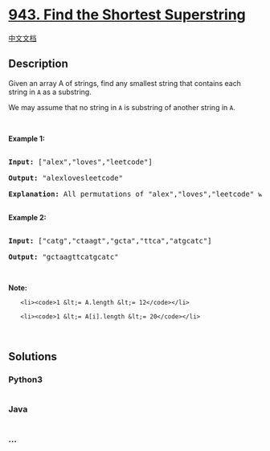 # [943. Find the Shortest Superstring](https://leetcode.com/problems/find-the-shortest-superstring)

[中文文档](/solution/0900-0999/0943.Find%20the%20Shortest%20Superstring/README.md)

## Description

<p>Given an array A of strings, find any&nbsp;smallest string that contains each string in <code>A</code> as a&nbsp;substring.</p>

<p>We may assume that no string in <code>A</code> is substring of another string in <code>A</code>.</p>

<div>&nbsp;</div>

<div>

<p><strong>Example 1:</strong></p>

<pre>

<strong>Input: </strong><span id="example-input-1-1">[&quot;alex&quot;,&quot;loves&quot;,&quot;leetcode&quot;]</span>

<strong>Output: </strong><span id="example-output-1">&quot;alexlovesleetcode&quot;</span>

<strong>Explanation: </strong>All permutations of &quot;alex&quot;,&quot;loves&quot;,&quot;leetcode&quot; would also be accepted.

</pre>

<div>

<p><strong>Example 2:</strong></p>

<pre>

<strong>Input: </strong><span id="example-input-2-1">[&quot;catg&quot;,&quot;ctaagt&quot;,&quot;gcta&quot;,&quot;ttca&quot;,&quot;atgcatc&quot;]</span>

<strong>Output: </strong><span id="example-output-2">&quot;gctaagttcatgcatc&quot;</span></pre>

<p>&nbsp;</p>

</div>

</div>

<p><strong>Note:</strong></p>

<ol>

    <li><code>1 &lt;= A.length &lt;= 12</code></li>

    <li><code>1 &lt;= A[i].length &lt;= 20</code></li>

</ol>

<div>

<div>&nbsp;</div>

</div>

## Solutions

<!-- tabs:start -->

### **Python3**

```python

```

### **Java**

```java

```

### **...**

```

```

<!-- tabs:end -->
